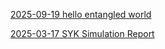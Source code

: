 [2025-09-19 hello entangled world](hello-entangled-world.md)

[2025-03-17 SYK Simulation Report](SYK_REPORT.md)
